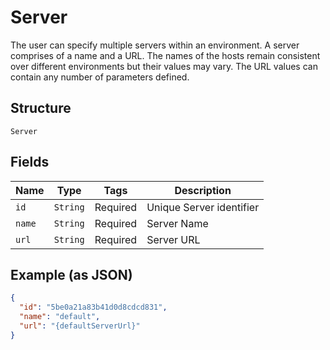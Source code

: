 
# Server

The user can specify multiple servers within an environment. A server comprises of a name and a URL. The names of the hosts remain consistent over different environments but their values may vary. The URL values can contain any number of parameters defined.

## Structure

`Server`

## Fields

| Name | Type | Tags | Description |
|  --- | --- | --- | --- |
| `id` | `String` | Required | Unique Server identifier |
| `name` | `String` | Required | Server Name |
| `url` | `String` | Required | Server URL |

## Example (as JSON)

```json
{
  "id": "5be0a21a83b41d0d8cdcd831",
  "name": "default",
  "url": "{defaultServerUrl}"
}
```

